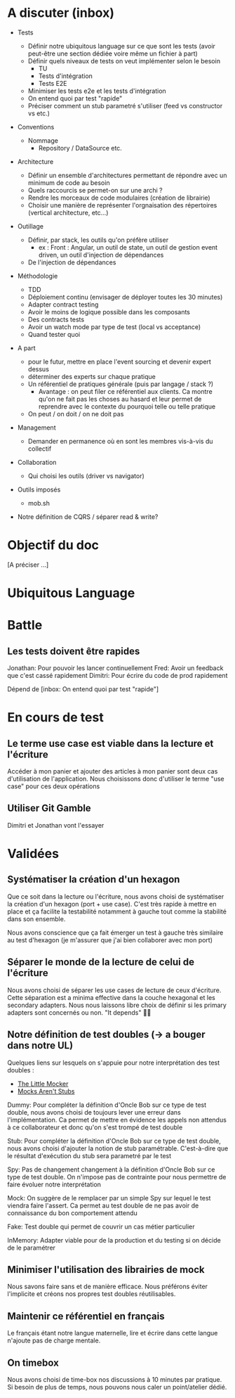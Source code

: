 # A discuter (inbox)

- Tests
    - Définir notre ubiquitous language sur ce que sont les tests (avoir peut-être une section dédiée voire même un fichier à part)
    - Définir quels niveaux de tests on veut implémenter selon le besoin
        - TU
        - Tests d'intégration
        - Tests E2E
    - Minimiser les tests e2e et les tests d'intégration
    - On entend quoi par test "rapide"
    - Préciser comment un stub parametré s'utiliser (feed vs constructor vs etc.)
- Conventions
    - Nommage
        - Repository / DataSource etc.
- Architecture
    - Définir un ensemble d'architectures permettant de répondre avec un minimum de code au besoin
    - Quels raccourcis se permet-on sur une archi ?
    - Rendre les morceaux de code modulaires (création de librairie)
    - Choisir une manière de représenter l'orgnaisation des répertoires (vertical architecture, etc...)
- Outillage
    - Définir, par stack, les outils qu'on préfère utiliser
        - ex : Front : Angular, un outil de state, un outil de gestion event driven, un outil d'injection de dépendances
    - De l'injection de dépendances
- Méthodologie
    - TDD
    - Déploiement continu (envisager de déployer toutes les 30 minutes)
    - Adapter contract testing
    - Avoir le moins de logique possible dans les composants
    - Des contracts tests
    - Avoir un watch mode par type de test (local vs acceptance)
    - Quand tester quoi

- A part
    - pour le futur, mettre en place l'event sourcing et devenir expert dessus
    - déterminer des experts sur chaque pratique
    - Un référentiel de pratiques générale (puis par langage / stack ?)
        - Avantage : on peut filer ce référentiel aux clients. Ca montre qu'on ne fait pas les choses au hasard et leur permet de reprendre avec le contexte du pourquoi telle ou telle pratique
    - On peut / on doit / on ne doit pas
- Management
    - Demander en permanence où en sont les membres vis-à-vis du collectif
- Collaboration
    - Qui choisi les outils (driver vs navigator)
- Outils imposés
    - mob.sh
- Notre définition de CQRS / séparer read & write?

# Objectif du doc

[A préciser ...]

# Ubiquitous Language

# Battle

## Les tests doivent être rapides

Jonathan: Pour pouvoir les lancer continuellement
Fred: Avoir un feedback que c'est cassé rapidement
Dimitri: Pour écrire du code de prod rapidement

Dépend de [inbox: On entend quoi par test "rapide"]

# En cours de test

## Le terme use case est viable dans la lecture et l'écriture

Accéder à mon panier et ajouter des articles à mon panier sont deux cas d'utilisation de l'application. Nous choisissons donc d'utiliser le terme "use case" pour ces deux opérations

## Utiliser Git Gamble

Dimitri et Jonathan vont l'essayer

# Validées

## Systématiser la création d'un hexagon

Que ce soit dans la lecture ou l'écriture, nous avons choisi de systématiser la création d'un hexagon (port + use case).
C'est très rapide à mettre en place et ça facilite la testabilité notamment à gauche tout comme la stabilité dans son ensemble.

Nous avons conscience que ça fait émerger un test à gauche très similaire au test d'hexagon (je m'assurer que j'ai bien collaborer avec mon port)

## Séparer le monde de la lecture de celui de l'écriture

Nous avons choisi de séparer les use cases de lecture de ceux d'écriture. Cette séparation est a minima effective dans la couche hexagonal et les secondary adapters.
Nous nous laissons libre choix de définir si les primary adapters sont concernés ou non. "It depends" 🤷‍♂️

## Notre définition de test doubles (-> a bouger dans notre UL)

Quelques liens sur lesquels on s'appuie pour notre interprétation des test doubles :
- [The Little Mocker](https://blog.cleancoder.com/uncle-bob/2014/05/14/TheLittleMocker.html)
- [Mocks Aren't Stubs](https://martinfowler.com/articles/mocksArentStubs.html)

Dummy: Pour compléter la définition d'Oncle Bob sur ce type de test double, nous avons choisi de toujours lever une erreur dans l'implémentation. Ca permet de mettre en évidence les appels non attendus à ce collaborateur et donc qu'on s'est trompé de test double

Stub: Pour compléter la définition d'Oncle Bob sur ce type de test double, nous avons choisi d'ajouter la notion de stub paramétrable. C'est-à-dire que le résultat d'exécution du stub sera parametré par le test

Spy: Pas de changement changement à la définition d'Oncle Bob sur ce type de test double. On n'impose pas de contrainte pour nous permettre de faire évoluer notre interprétation

Mock: On suggère de le remplacer par un simple Spy sur lequel le test viendra faire l'assert. Ca permet au test double de ne pas avoir de connaissance du bon comportement attendu

Fake: Test double qui permet de couvrir un cas métier particulier

InMemory: Adapter viable pour de la production et du testing si on décide de le paramétrer

## Minimiser l'utilisation des librairies de mock

Nous savons faire sans et de manière efficace. Nous préférons éviter l'implicite et créons nos propres test doubles réutilisables.

## Maintenir ce référentiel en français

Le français étant notre langue maternelle, lire et écrire dans cette langue n'ajoute pas de charge mentale.

## On timebox

Nous avons choisi de time-box nos discussions à 10 minutes par pratique. Si besoin de plus de temps, nous pouvons nous caler un point/atelier dédié.

